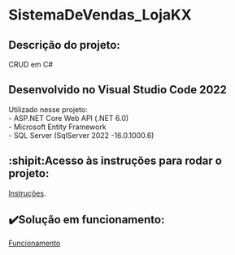 # SistemaDeVendas_LojaKX

## Descrição do projeto:
CRUD em C#

<h2>Desenvolvido no Visual Studio Code 2022</h2>
Utilizado nesse projeto:
    <br>- ASP.NET Core Web API (.NET 6.0)
    <br>- Microsoft Entity Framework
    <br>- SQL Server (SqlServer 2022 -16.0.1000.6)

## :shipit:Acesso às instruções para rodar o projeto:
[Instruções](https://github.com/Nogs0/SistemaDeVendas_LojaKX/wiki/Instruções-para-Executar).

## :heavy_check_mark:Solução em funcionamento:
[Funcionamento](https://github.com/Nogs0/SistemaDeVendas_LojaKX/wiki/Programa-em-Funcionamento)

